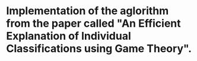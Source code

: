 # Implementation of the aglorithm from the paper called "An Efficient Explanation of Individual Classifications using Game Theory".
